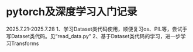 # pytorch及深度学习入门记录
  2025.7.21-2025.7.28
1、学习Dataset类代码使用，顺便复习os、PIL等，尝试手写Dataset类代码。见“read_data.py”
2、基于Dataset类代码的学习，进一步学习Transforms

